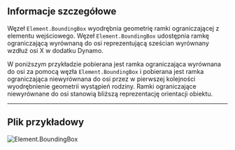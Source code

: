 ## Informacje szczegółowe
Węzeł `Element.BoundingBox` wyodrębnia geometrię ramki ograniczającej z elementu wejściowego. Węzeł `Element.BoundingBox` udostępnia ramkę ograniczającą wyrównaną do osi reprezentującą sześcian wyrównany wzdłuż osi X w dodatku Dynamo.

W poniższym przykładzie pobierana jest ramka ograniczająca wyrównana do osi za pomocą węzła `Element.BoundingBox` i pobierana jest ramka ograniczająca niewyrównana do osi przez w pierwszej kolejności wyodrębnienie geometrii wystąpień rodziny. Ramki ograniczające niewyrównane do osi stanowią bliższą reprezentację orientacji obiektu.
___
## Plik przykładowy

![Element.BoundingBox](./Revit.Elements.Element.BoundingBox_img.jpg)
